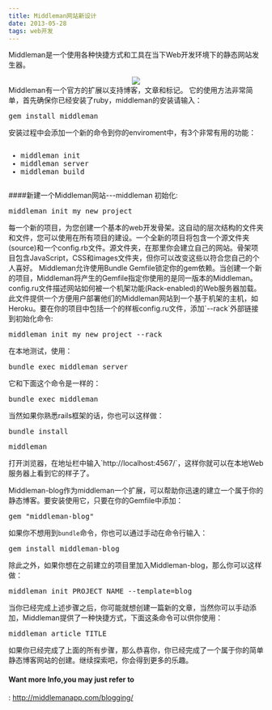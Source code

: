 ```yaml
---
title: Middleman网站新设计
date: 2013-05-28
tags: web开发
---
```


Middleman是一个使用各种快捷方式和工具在当下Web开发环境下的静态网站发生器。  
<div align="center"><img src="http://media.tumblr.com/tumblr_m76dvhusKv1qafhdm.jpg"/></div>  
Middleman有一个官方的扩展以支持博客，文章和标记。  
它的使用方法非常简单，首先确保你已经安装了ruby，middleman的安装请输入：  
<pre>gem install middleman</pre>  
安装过程中会添加一个新的命令到你的enviroment中，有3个非常有用的功能：  
<pre><ul><li>middleman init</li><li>middleman server</li><li>middleman build</li></ul></pre>  
####新建一个Middleman网站---middleman 初始化:  
<pre>middleman init my_new_project</pre>  
每一个新的项目，为您创建一个基本的web开发骨架。这自动的层次结构的文件夹和文件，您可以使用在所有项目的建设。一个全新的项目将包含一个源文件夹(source)和一个config.rb文件。源文件夹，在那里你会建立自己的网站。骨架项目包含JavaScript，CSS和images文件夹，但你可以改变这些以符合您自己的个人喜好。  
Middleman允许使用Bundle Gemfile锁定你的gem依赖。当创建一个新的项目，Middleman将产生的Gemfile指定你使用的是同一版本的Middleman。  
config.ru文件描述网站如何被一个机架功能(Rack-enabled)的Web服务器加载。此文件提供一个方便用户部署他们的Middleman网站到一个基于机架的主机，如Heroku。要在你的项目中包括一个的样板config.ru文件，添加`--rack`外部链接到初始化命令: 
<pre>middleman init my_new_project --rack</pre>  
在本地测试，使用：  
<pre>bundle exec middleman server</pre>  
它和下面这个命令是一样的：  
<pre>bundle exec middleman</pre>
当然如果你熟悉rails框架的话，你也可以这样做：  
<pre>bundle install</pre>  
<pre>middleman</pre>  
打开浏览器，在地址栏中输入`http://localhost:4567/`，这样你就可以在本地Web服务器上看到它的样子了。  

Middleman-blog作为middleman一个扩展，可以帮助你迅速的建立一个属于你的静态博客。要安装使用它，只要在你的Gemfile中添加：  
<pre>gem "middleman-blog"</pre>  
如果你不想用到`bundle`命令，你也可以通过手动在命令行输入：  
<pre>gem install middleman-blog</pre>  
除此之外，如果你想在之前建立的项目里加入Middleman-blog，那么你可以这样做：  
<pre>middleman init PROJECT_NAME --template=blog</pre>  
当你已经完成上述步骤之后，你可能就想创建一篇新的文章，当然你可以手动添加，Middleman提供了一种快捷方式，下面这条命令可以供你使用：  
<pre>middleman article TITLE</pre>
如果你已经完成了上面的所有步骤，那么恭喜你，你已经完成了一个属于你的简单静态博客网站的创建。继续探索吧，你会得到更多的乐趣。
#### Want more Info,you may just refer to
:
<http://middlemanapp.com/blogging/>
